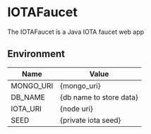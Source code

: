 # IOTAFaucet
The IOTAFaucet is a Java IOTA faucet web app

## Environment
| Name | Value |
| --------- | --- |
| MONGO_URI | {mongo_uri} |
| DB_NAME | {db name to store data} |
| IOTA_URI | {node uri} |
| SEED | {private iota seed} |